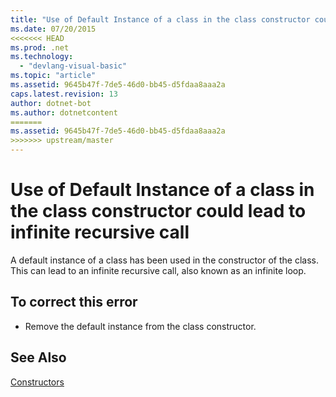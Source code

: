 ```yaml
---
title: "Use of Default Instance of a class in the class constructor could lead to infinite recursive call"
ms.date: 07/20/2015
<<<<<<< HEAD
ms.prod: .net
ms.technology: 
  - "devlang-visual-basic"
ms.topic: "article"
ms.assetid: 9645b47f-7de5-46d0-bb45-d5fdaa8aaa2a
caps.latest.revision: 13
author: dotnet-bot
ms.author: dotnetcontent
=======
ms.assetid: 9645b47f-7de5-46d0-bb45-d5fdaa8aaa2a
>>>>>>> upstream/master
---
```

# Use of Default Instance of a class in the class constructor could lead to infinite recursive call
A default instance of a class has been used in the constructor of the class. This can lead to an infinite recursive call, also known as an infinite loop.  
  
## To correct this error  
  
-   Remove the default instance from the class constructor.  
  
## See Also  
 [Constructors](~/docs/visual-basic/programming-guide/concepts/object-oriented-programming.md#constructors)
